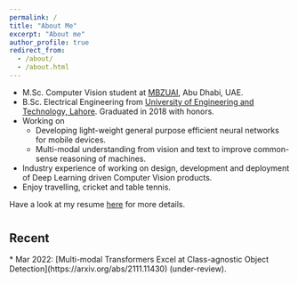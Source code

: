 ```yaml
---
permalink: /
title: "About Me"
excerpt: "About me"
author_profile: true
redirect_from: 
  - /about/
  - /about.html
---
```


* M.Sc. Computer Vision student at [MBZUAI](https://mbzuai.ac.ae), Abu Dhabi, UAE.
* B.Sc. Electrical Engineering from [University of Engineering and Technology, Lahore](https://www.uet.edu.pk/). 
Graduated in 2018 with honors.
* Working on 
  * Developing light-weight general purpose efficient neural networks for mobile devices.
  * Multi-modal understanding from vision and text to improve common-sense reasoning of machines.
* Industry experience of working on design, development and deployment of Deep Learning driven Computer Vision products. 
* Enjoy travelling, cricket and table tennis. 

Have a look at my resume [here](https://mmaaz60.github.io/files/MuhammadMaaz.pdf) for more details. 


<h2 style="margin-top: 40px;"> Recent </h2>
* Mar 2022: [Multi-modal Transformers Excel at Class-agnostic Object Detection](https://arxiv.org/abs/2111.11430) (under-review).

